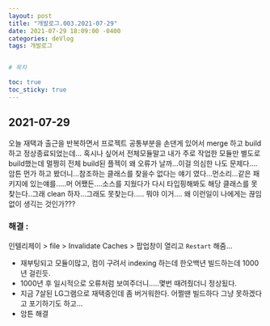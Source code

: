 ```yaml
---
layout: post
title: "개발로그.003.2021-07-29"
date: 2021-07-29 18:09:00 -0400
categories: deVlog
tags: 개발로그


# 목차

toc: true  
toc_sticky: true
---
```


## 2021-07-29
오늘 재택과 출근을 반복하면서 프로젝트 공통부분을 손댄게 있어서 merge 하고 build하고 정상종료되었는데... 혹시나 싶어서 전체모듈말고 내가 주로 작업한 모듈만 별도로  build했는데 멀쩡히 전체 build된 플젝이 왜 오류가 날까...이걸 의심한 나도 문제다....암튼 먼가 하고 봤더니...참조하는 클래스를 찾을수 없다는 얘기 였다...먼소리...같은 패키지에 있는얘를.....머 어쨌든....소스를 지웠다가 다시 타입핑해봐도 해당 클래스를 못찾는다..그래 clean 하자...그래도 못찾는다.....
뭐야 이거.... 왜 이런일이 나에게는 끊임없이 생긱는 것인가???

### 해결 :
인텔리제이 > file > Invalidate Caches > 팝업창이 열리고 `Restart` 해줌...
- 재부팅되고 모듈이많고, 컴이 구려서 indexing 하는데 한오백년 빌드하는데 1000년 걸린듯.
- 1000년 후 일시적으로 오류처럼 보여주더니.....몇번 때려줬더니 정상됬다.
- 지금 7살된 LG그램으로 재택중인데 좀 버거워한다. 어쩔땐 빌드하다 그냥 못하겠다고 포기하기도 하고...
- 암튼 해결